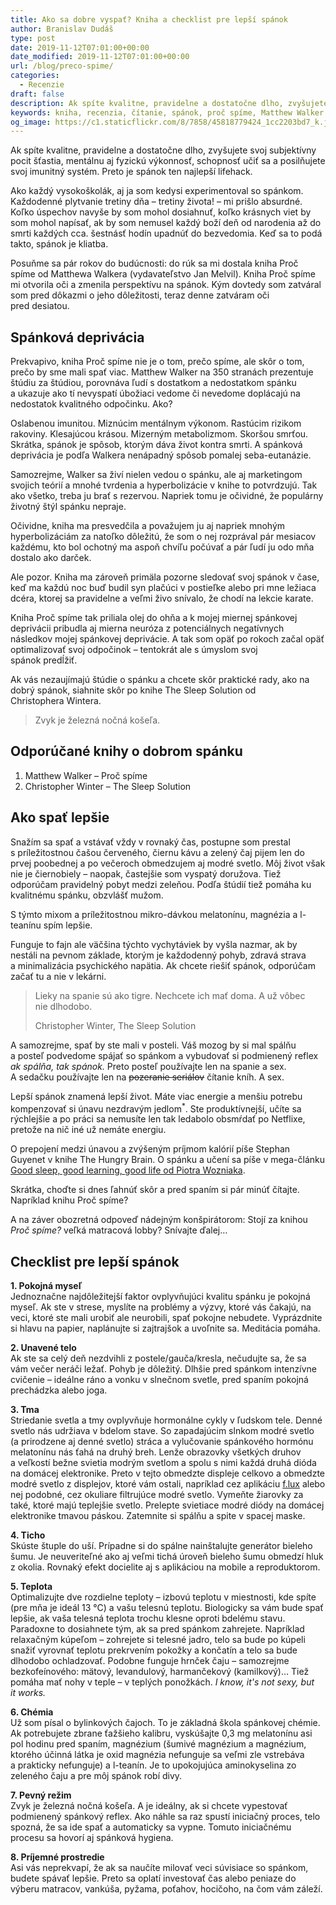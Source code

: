 ```yaml
---
title: Ako sa dobre vyspať? Kniha a checklist pre lepší spánok
author: Branislav Dudáš
type: post
date: 2019-11-12T07:01:00+00:00
date_modified: 2019-11-12T07:01:00+00:00
url: /blog/preco-spime/
categories:
  - Recenzie
draft: false
description: Ak spíte kvalitne, pravidelne a dostatočne dlho, zvyšujete svoj subjektívny pocit šťastia, mentálnu aj fyzickú výkonnosť, schopnosť učiť sa a posilňujete svoj imunitný systém. Preto je spánok ten najlepší lifehack.
keywords: kniha, recenzia, čítanie, spánok, proč spíme, Matthew Walker
og_image: https://c1.staticflickr.com/8/7858/45818779424_1cc2203bd7_k.jpg
--- 
```

Ak spíte kvalitne, pravidelne a dostatočne dlho, zvyšujete svoj subjektívny pocit šťastia, mentálnu aj fyzickú výkonnosť, schopnosť učiť sa a&nbsp;posilňujete svoj imunitný systém. Preto je spánok ten najlepší&nbsp;lifehack.

Ako každý vysokoškolák, aj ja som kedysi experimentoval so spánkom. Každodenné plytvanie tretiny dňa – tretiny života! – mi prišlo absurdné. Koľko úspechov navyše by som mohol dosiahnuť, koľko krásnych viet by som mohol napísať, ak by som nemusel každý boží deň od narodenia až do smrti každých cca. šestnásť hodín upadnúť do bezvedomia. Keď sa to podá takto, spánok je&nbsp;kliatba.

Posuňme sa pár rokov do budúcnosti: do rúk sa mi dostala kniha Proč spíme od Matthewa Walkera (vydavateľstvo Jan Melvil). Kniha Proč spíme mi otvorila oči a&nbsp;zmenila perspektívu na spánok. Kým dovtedy som zatváral som pred dôkazmi o&nbsp;jeho dôležitosti, teraz denne zatváram oči pred&nbsp;desiatou.

## Spánková deprivácia 
Prekvapivo, kniha Proč spíme nie je o&nbsp;tom, prečo spíme, ale skôr o&nbsp;tom, prečo by sme mali spať viac. Matthew Walker na 350 stranách prezentuje štúdiu za štúdiou, porovnáva ľudí s&nbsp;dostatkom a&nbsp;nedostatkom spánku a&nbsp;ukazuje ako tí nevyspatí úbožiaci vedome či nevedome doplácajú na nedostatok kvalitného odpočinku.&nbsp;Ako?

Oslabenou imunitou. Miznúcim mentálnym výkonom. Rastúcim rizikom rakoviny. Klesajúcou krásou. Mizerným metabolizmom. Skoršou smrťou. Skrátka, spánok je spôsob, ktorým dáva život kontra smrti. A&nbsp;spánková deprivácia je podľa Walkera nenápadný spôsob pomalej&nbsp;seba-eutanázie.

Samozrejme, Walker sa živí nielen vedou o spánku, ale aj marketingom svojich teórií a mnohé tvrdenia a hyperbolizácie v knihe to potvrdzujú. Tak ako všetko, treba ju brať s rezervou. Napriek tomu je očividné, že populárny životný štýl spánku nepraje.

Očividne, kniha ma presvedčila a&nbsp;považujem ju aj napriek mnohým hyperbolizáciám za natoľko dôležitú, že som o&nbsp;nej rozprával pár mesiacov každému, kto bol ochotný ma aspoň chvíľu počúvať a&nbsp;pár ľudí ju odo mňa dostalo ako&nbsp;darček.

Ale pozor. Kniha ma zároveň primäla pozorne sledovať svoj spánok v&nbsp;čase, keď ma každú noc buď budil syn plačúci v&nbsp;postieľke alebo pri mne ležiaca dcéra, ktorej sa pravidelne a&nbsp;veľmi živo snívalo, že chodí na lekcie&nbsp;karate.

Kniha Proč spíme tak priliala olej do ohňa a&nbsp;k&nbsp;mojej miernej spánkovej deprivácii pribudla aj mierna neuróza z&nbsp;potenciálnych negatívnych následkov mojej spánkovej deprivácie. A&nbsp;tak som opäť po rokoch začal opäť optimalizovať svoj odpočinok – tentokrát ale s&nbsp;úmyslom svoj spánok&nbsp;predĺžiť.

Ak vás nezaujímajú štúdie o&nbsp;spánku a&nbsp;chcete skôr praktické rady, ako na dobrý spánok, siahnite skôr po knihe The Sleep Solution od Christophera&nbsp;Wintera.

> Zvyk je železná nočná košeľa.

## Odporúčané knihy o dobrom spánku

1. Matthew Walker – Proč spíme
2. Christopher Winter – The Sleep&nbsp;Solution

## Ako spať lepšie
Snažím sa spať a&nbsp;vstávať vždy v rovnaký čas, postupne som prestal s&nbsp;príležitostnou čašou červeného, čiernu kávu a zelený čaj pijem len do prvej poobednej a&nbsp;po večeroch obmedzujem aj modré svetlo. Môj život však nie je čiernobiely – naopak, častejšie som vyspatý doružova. Tiež odporúčam pravidelný pobyt medzi zeleňou. Podľa štúdií tiež pomáha ku kvalitnému spánku, obzvlášť&nbsp;mužom.

S&nbsp;týmto mixom a&nbsp;príležitostnou mikro-dávkou melatonínu, magnézia a&nbsp;l-teanínu spím&nbsp;lepšie.

Funguje to fajn ale väčšina týchto vychytáviek by vyšla nazmar, ak by nestáli na pevnom základe, ktorým je každodenný pohyb, zdravá strava a&nbsp;minimalizácia psychického napätia. Ak chcete riešiť spánok, odporúčam začať tu a&nbsp;nie v&nbsp;lekárni.

> Lieky na spanie sú ako tigre. Nechcete ich mať doma. A už vôbec nie&nbsp;dlhodobo.
> <footer>Christopher Winter, The Sleep&nbsp;Solution</footer>

A&nbsp;samozrejme, spať by ste mali v posteli. Váš mozog by si mal spálňu a&nbsp;posteľ podvedome spájať so spánkom a&nbsp;vybudovať si podmienený reflex *ak spálňa, tak spánok.* Preto posteľ používajte len na spanie a&nbsp;sex. A&nbsp;sedačku používajte len na ~~pozeranie seriálov~~ čítanie kníh. A&nbsp;sex.

Lepší spánok znamená lepší život. Máte viac energie a&nbsp;menšiu potrebu kompenzovať si únavu nezdravým jedlom<sup>*</sup>. Ste produktívnejší, učíte sa rýchlejšie a&nbsp;po práci sa nemusíte len tak ledabolo obsmŕdať po Netflixe, pretože na nič iné už nemáte&nbsp;energiu.

<aside>O prepojení medzi únavou a zvýšeným príjmom kalórií píše Stephan Guyenet v knihe The Hungry Brain. O spánku a učení sa píše v mega-článku <a href="http://super-memory.com/articles/sleep.htm">Good sleep, good learning, good life od Piotra Wozniaka</a>.</aside>

Skrátka, choďte si dnes ľahnúť skôr a&nbsp;pred spaním si pár minúť čítajte. Napríklad knihu Proč&nbsp;spíme?

A&nbsp;na záver obozretná odpoveď nádejným konšpirátorom: Stojí za knihou *Proč spíme?* veľká matracová lobby? Snívajte&nbsp;ďalej…

## Checklist pre lepší&nbsp;spánok

**1. Pokojná&nbsp;myseľ**<br>
Jednoznačne najdôležitejší faktor ovplyvňujúci kvalitu spánku je pokojná myseľ. Ak ste v strese, myslíte na problémy a&nbsp;výzvy, ktoré vás čakajú, na veci, ktoré ste mali urobiť ale neurobili, spať pokojne nebudete. Vyprázdnite si hlavu na papier, naplánujte si zajtrajšok a&nbsp;uvoľnite sa. Meditácia&nbsp;pomáha. 

**2. Unavené&nbsp;telo**<br>
Ak ste sa celý deň nezdvihli z&nbsp;postele/gauča/kresla, nečudujte sa, že sa vám večer neráči ležať. Pohyb je dôležitý. Dlhšie pred spánkom intenzívne cvičenie – ideálne ráno a&nbsp;vonku v&nbsp;slnečnom svetle, pred spaním pokojná prechádzka alebo&nbsp;joga.

**3. Tma**<br>
Striedanie svetla a&nbsp;tmy ovplyvňuje hormonálne cykly v&nbsp;ľudskom tele. Denné svetlo nás udržiava v&nbsp;bdelom stave. So zapadajúcim slnkom modré svetlo (a&nbsp;prirodzene aj denné svetlo) stráca a&nbsp;vylučovanie spánkového hormónu melatonínu nás ťahá na druhý breh. Lenže obrazovky všetkých druhov a&nbsp;veľkostí bežne svietia modrým svetlom a&nbsp;spolu s&nbsp;nimi každá druhá dióda na domácej elektronike. Preto v&nbsp;tejto obmedzte displeje celkovo a&nbsp;obmedzte modré svetlo z&nbsp;displejov, ktoré vám ostali, napríklad cez aplikáciu [f.lux](https://justgetflux.com) alebo nej podobné, cez okuliare filtrujúce modré svetlo. Vymeňte žiarovky za také, ktoré majú teplejšie svetlo. Prelepte svietiace modré diódy na domácej elektronike tmavou páskou. Zatemnite si spálňu a spite v&nbsp;spacej&nbsp;maske.

**4. Ticho**<br>
Skúste štuple do uší. Prípadne si do spálne nainštalujte generátor bieleho šumu. Je neuveriteľné ako aj veľmi tichá úroveň bieleho šumu obmedzí hluk z okolia. Rovnaký efekt docielite aj s aplikáciou na mobile a&nbsp;reproduktorom.

**5. Teplota**<br>
Optimalizujte dve rozdielne teploty – izbovú teplotu v&nbsp;miestnosti, kde spíte (pre mňa je ideál 13&nbsp;°C) a&nbsp;vašu telesnú teplotu. Biologicky sa vám bude spať lepšie, ak vaša telesná teplota trochu klesne oproti bdelému stavu. Paradoxne to dosiahnete tým, ak sa pred spánkom zahrejete. Napríklad relaxačným kúpeľom – zohrejete si telesné jadro, telo sa bude po kúpeli snažiť vyrovnať teplotu prekrvením pokožky a&nbsp;končatín a&nbsp;telo sa bude dlhodobo ochladzovať. Podobne funguje hrnček čaju – samozrejme bezkofeínového: mätový, levandulový, harmančekový (kamilkový)… Tiež pomáha mať nohy v&nbsp;teple – v teplých ponožkách. *I&nbsp;know, it's not sexy, but it&nbsp;works.*

**6. Chémia**<br>
Už som písal o bylinkových čajoch. To je základná škola spánkovej chémie. Ak potrebujete zbrane ťažšieho kalibru, vyskúšajte 0,3&nbsp;mg melatonínu asi pol hodinu pred spaním, magnézium (šumivé magnézium a magnézium, ktorého účinná látka je oxid magnézia nefunguje sa veľmi zle vstrebáva a&nbsp;prakticky nefunguje) a&nbsp;l-teanín. Je to upokojujúca aminokyselina zo zeleného čaju a&nbsp;pre môj spánok robí&nbsp;divy.

**7. Pevný režim**<br>
Zvyk je železná nočná košeľa. A je ideálny, ak si chcete vypestovať podmienený spánkový reflex. Ako náhle sa raz spustí iniciačný proces, telo spozná, že sa ide spať a automaticky sa vypne. Tomuto iniciačnému procesu sa hovorí aj spánková hygiena.

**8. Príjemné prostredie**<br>
Asi vás neprekvapí, že ak sa naučíte milovať veci súvisiace so spánkom, budete spávať lepšie. Preto sa oplatí investovať čas alebo peniaze do výberu matracov, vankúša, pyžama, poťahov, hocičoho, na čom vám záleží.
